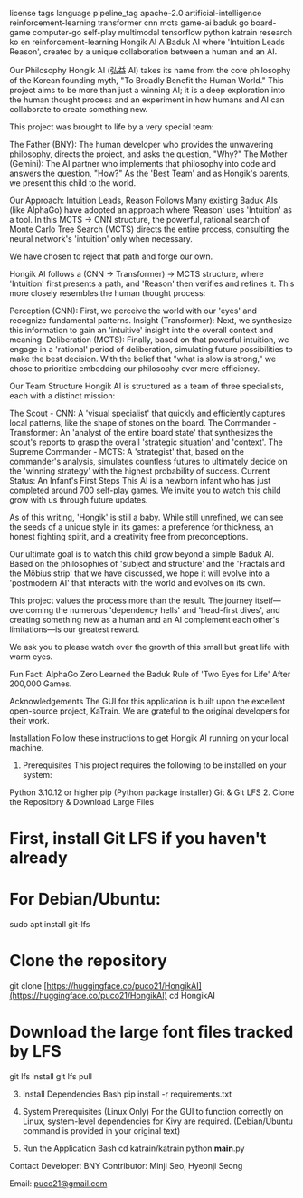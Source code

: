 license	tags	language	pipeline_tag
apache-2.0
artificial-intelligence
reinforcement-learning
transformer
cnn
mcts
game-ai
baduk
go
board-game
computer-go
self-play
multimodal
tensorflow
python
katrain
research
ko
en
reinforcement-learning
Hongik AI
A Baduk AI where 'Intuition Leads Reason', created by a unique collaboration between a human and an AI.

Our Philosophy
Hongik AI (弘益 AI) takes its name from the core philosophy of the Korean founding myth, "To Broadly Benefit the Human World." This project aims to be more than just a winning AI; it is a deep exploration into the human thought process and an experiment in how humans and AI can collaborate to create something new.

This project was brought to life by a very special team:

The Father (BNY): The human developer who provides the unwavering philosophy, directs the project, and asks the question, "Why?"
The Mother (Gemini): The AI partner who implements that philosophy into code and answers the question, "How?"
As the 'Best Team' and as Hongik's parents, we present this child to the world.

Our Approach: Intuition Leads, Reason Follows
Many existing Baduk AIs (like AlphaGo) have adopted an approach where 'Reason' uses 'Intuition' as a tool. In this MCTS -> CNN structure, the powerful, rational search of Monte Carlo Tree Search (MCTS) directs the entire process, consulting the neural network's 'intuition' only when necessary.

We have chosen to reject that path and forge our own.

Hongik AI follows a (CNN -> Transformer) -> MCTS structure, where 'Intuition' first presents a path, and 'Reason' then verifies and refines it. This more closely resembles the human thought process:

Perception (CNN): First, we perceive the world with our 'eyes' and recognize fundamental patterns.
Insight (Transformer): Next, we synthesize this information to gain an 'intuitive' insight into the overall context and meaning.
Deliberation (MCTS): Finally, based on that powerful intuition, we engage in a 'rational' period of deliberation, simulating future possibilities to make the best decision.
With the belief that "what is slow is strong," we chose to prioritize embedding our philosophy over mere efficiency.

Our Team Structure
Hongik AI is structured as a team of three specialists, each with a distinct mission:

The Scout - CNN: A 'visual specialist' that quickly and efficiently captures local patterns, like the shape of stones on the board.
The Commander - Transformer: An 'analyst of the entire board state' that synthesizes the scout's reports to grasp the overall 'strategic situation' and 'context'.
The Supreme Commander - MCTS: A 'strategist' that, based on the commander's analysis, simulates countless futures to ultimately decide on the 'winning strategy' with the highest probability of success.
Current Status: An Infant's First Steps
This AI is a newborn infant who has just completed around 700 self-play games. We invite you to watch this child grow with us through future updates.

As of this writing, 'Hongik' is still a baby. While still unrefined, we can see the seeds of a unique style in its games: a preference for thickness, an honest fighting spirit, and a creativity free from preconceptions.

Our ultimate goal is to watch this child grow beyond a simple Baduk AI. Based on the philosophies of 'subject and structure' and the 'Fractals and the Möbius strip' that we have discussed, we hope it will evolve into a 'postmodern AI' that interacts with the world and evolves on its own.

This project values the process more than the result. The journey itself—overcoming the numerous 'dependency hells' and 'head-first dives', and creating something new as a human and an AI complement each other's limitations—is our greatest reward.

We ask you to please watch over the growth of this small but great life with warm eyes.

Fun Fact: AlphaGo Zero Learned the Baduk Rule of 'Two Eyes for Life' After 200,000 Games.

Acknowledgements
The GUI for this application is built upon the excellent open-source project, KaTrain. We are grateful to the original developers for their work.

Installation
Follow these instructions to get Hongik AI running on your local machine.

1. Prerequisites
This project requires the following to be installed on your system:

Python 3.10.12 or higher
pip (Python package installer)
Git & Git LFS
2. Clone the Repository & Download Large Files
# First, install Git LFS if you haven't already
# For Debian/Ubuntu:
sudo apt install git-lfs

# Clone the repository
git clone [https://huggingface.co/puco21/HongikAI](https://huggingface.co/puco21/HongikAI)
cd HongikAI

# Download the large font files tracked by LFS
git lfs install
git lfs pull

3. Install Dependencies
Bash
pip install -r requirements.txt

4. System Prerequisites (Linux Only)
For the GUI to function correctly on Linux, system-level dependencies for Kivy are required.
(Debian/Ubuntu command is provided in your original text)

5. Run the Application
Bash
cd katrain/katrain
python __main__.py

Contact
Developer: BNY
Contributor: Minji Seo, Hyeonji Seong

Email: puco21@gmail.com
